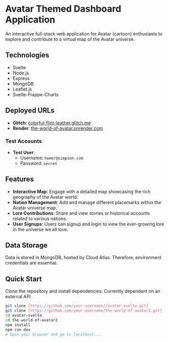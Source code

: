 
# Avatar Themed Dashboard Application

An interactive full-stack web application for Avatar (cartoon) enthusiasts to explore and contribute to a virtual map of the Avatar universe.

## Technologies

- Svelte
- Node.js
- Express
- MongoDB
- Leaflet.js
- Svelte-Frappe-Charts

## Deployed URLs

- **Glitch**: [colorful-flint-leather.glitch.me](https://colorful-flint-leather.glitch.me)
- **Render**: [the-world-of-avatar.onrender.com](https://the-world-of-avatar.onrender.com)

### Test Accounts

- **Test User**:
  - Username: `homer@simpson.com`
  - Password: `secret`

## Features

- **Interactive Map**: Engage with a detailed map showcasing the rich geography of the Avatar world.
- **Nation Management**: Add and manage different placemarks within the Avatar universe map.
- **Lore Contributions**: Share and view stories or historical accounts related to various nations.
- **User Signups**: Users can signup and login to view the ever-growing lore in the universe we all love.


## Data Storage

Data is stored in MongoDB, hosted by Cloud Atlas. Therefore, environment credentials are essential.

## Quick Start

Clone the repository and install dependencies:
Currently dependant on an external API 
```bash
git clone [https://github.com/your-username//avatar-svelte.git]
git clone [https://github.com/your-username/the-world-of-avatar2.git]
cd avatar-svelte
cd the-world-of-avatar2
npm install
npm run dev
# Open your browser and go to localhost:...
